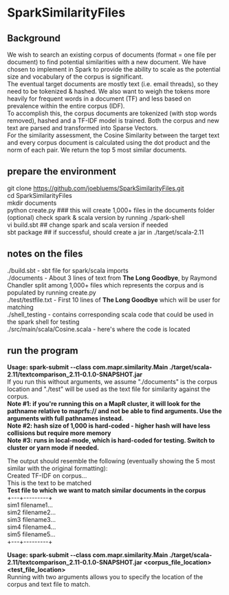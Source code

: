 # SparkSimilarityFiles

## Background
We wish to search an existing corpus of documents (format = one file per document) to find potential similarities with a new document. We have chosen to implement in Spark to provide the ability to scale as the potential size and vocabulary of the corpus is significant.<br> 
The eventual target documents are mostly text (i.e. email threads), so they need to be tokenized & hashed. We also want to weigh the tokens more heavily for frequent words in a document (TF) and less based on prevalence within the entire corpus (IDF). <br>
To accomplish this, the corpus documents are tokenized (with stop words removed), hashed and a TF-IDF model is trained. Both the corpus and new text are parsed and transformed into Sparse Vectors.<br>
For the similarity assessment, the Cosine Similarity between the target text and every corpus document is calculated using the dot product and the norm of each pair. We return the top 5 most similar documents.

## prepare the environment
git clone https://github.com/joebluems/SparkSimilarityFiles.git<br>
cd SparkSimilarityFiles <br>
mkdir documents <br>
python create.py ### this will create 1,000+ files in the documents folder
(optional) check spark & scala version by running ./spark-shell <br> 
vi build.sbt  ## change spark and scala version if needed <br>
sbt package ## if successful, should create a jar in ./target/scala-2.11 <br>

## notes on the files
./build.sbt - sbt file for spark/scala imports <br>
./documents - About 3 lines of text from <b>The Long Goodbye</b>, by Raymond Chandler split among 1,000+ files which represents the corpus and is populated by running create.py <br>
./test/testfile.txt - First 10 lines of <b>The Long Goodbye</b> which will be user for matching <br>
./shell_testing - contains corresponding scala code that could be used in the spark shell for testing <br>
./src/main/scala/Cosine.scala - here's where the code is located <br>

## run the program
<b>Usage: spark-submit --class com.mapr.similarity.Main ./target/scala-2.11/textcomparison_2.11-0.1.0-SNAPSHOT.jar</b> <br>
If you run this without arguments, we assume "./documents" is the corpus location and "./test" will be used as the text file for similarity against the corpus. <br>
<b> Note #1: if you're running this on a MapR cluster, it will look for the pathname relative to maprfs:// and not be able to find arguments. Use the arguments with full pathnames instead.</b> <br>
<b> Note #2: hash size of 1,000 is hard-coded - higher hash will have less collisions but require more memory</b> <br>
<b> Note #3: runs in local-mode, which is hard-coded for testing. Switch to cluster or yarn mode if needed. </b> <br>

The output should resemble the following (eventually showing the 5 most similar with the original formatting): <br>
Created TF-IDF on corpus... <br>
This is the text to be matched <br>
<b>Test file to which we want to match similar documents in the corpus</b> <br>
+---+---------+ <br>
sim1   filename1... <br>
sim2   filename2... <br>
sim3   filename3... <br>
sim4   filename4... <br>
sim5   filename5... <br>
+---+---------+

<b>Usage: spark-submit --class com.mapr.similarity.Main ./target/scala-2.11/textcomparison_2.11-0.1.0-SNAPSHOT.jar  <corpus_file_location> <test_file_location></b> <br>
Running with two arguments allows you to specify the location of the corpus and text file to match. <br>

